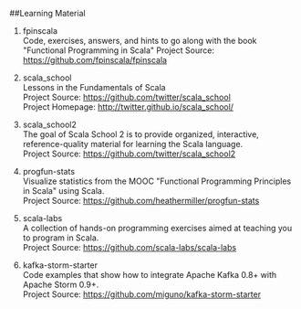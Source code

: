 ##Learning Material

1. fpinscala   
Code, exercises, answers, and hints to go along with the book "Functional Programming in Scala"
Project Source: https://github.com/fpinscala/fpinscala 

1. scala_school   
Lessons in the Fundamentals of Scala   
Project Source: https://github.com/twitter/scala_school    
Project Homepage: http://twitter.github.io/scala_school/ 

1. scala_school2   
The goal of Scala School 2 is to provide organized, interactive, reference-quality material for learning the Scala language.    
Project Source: https://github.com/twitter/scala_school2  

1. progfun-stats  
Visualize statistics from the MOOC "Functional Programming Principles in Scala" using Scala.   
Project Source: https://github.com/heathermiller/progfun-stats

1. scala-labs  
A collection of hands-on programming exercises aimed at teaching you to program in Scala.   
Project Source: https://github.com/scala-labs/scala-labs  

1. kafka-storm-starter   
Code examples that show how to integrate Apache Kafka 0.8+ with Apache Storm 0.9+.  
Project Source: https://github.com/miguno/kafka-storm-starter  
